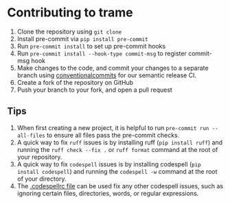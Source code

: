 # Contributing to trame

1. Clone the repository using `git clone`
2. Install pre-commit via `pip install pre-commit`
3. Run `pre-commit install` to set up pre-commit hooks
4. Run `pre-commit install --hook-type commit-msg` to register commit-msg hook
5. Make changes to the code, and commit your changes to a separate branch using
   [conventionalcommits](https://www.conventionalcommits.org/en/v1.0.0/) for our
   semantic release CI.
6. Create a fork of the repository on GitHub
7. Push your branch to your fork, and open a pull request

## Tips

1. When first creating a new project, it is helpful to run
   `pre-commit run --all-files` to ensure all files pass the pre-commit checks.
2. A quick way to fix `ruff` issues is by installing ruff (`pip install ruff`)
   and running the `ruff check --fix .` or `ruff format` command at the root of
   your repository.
3. A quick way to fix `codespell` issues is by installing codespell
   (`pip install codespell`) and running the `codespell -w` command at the root
   of your directory.
4. The
   [.codespellrc file](https://github.com/codespell-project/codespell#using-a-config-file)
   can be used fix any other codespell issues, such as ignoring certain files,
   directories, words, or regular expressions.
